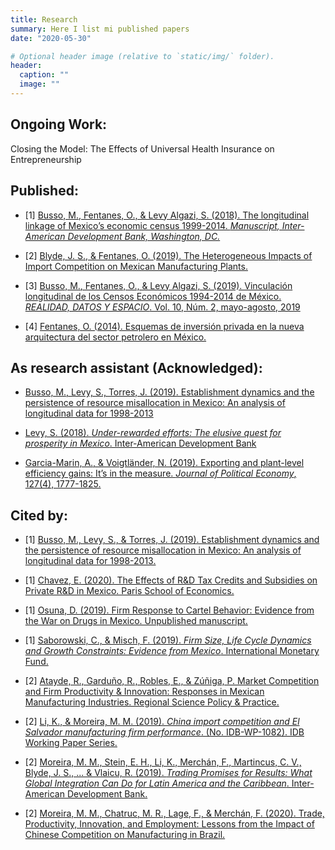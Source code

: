 ```yaml
---
title: Research
summary: Here I list mi published papers
date: "2020-05-30"

# Optional header image (relative to `static/img/` folder).
header:
  caption: ""
  image: ""
---
```


## Ongoing Work:

Closing the Model: The Effects of Universal Health Insurance on Entrepreneurship

## Published:

-  [1] [Busso, M., Fentanes, O., & Levy Algazi, S. (2018). The longitudinal linkage of Mexico’s economic census 1999-2014. *Manuscript, Inter-American Development Bank, Washington, DC.*](https://publications.iadb.org/en/longitudinal-linkage-mexicos-economic-census-1999-2014)

-  [2] [Blyde, J. S., & Fentanes, O. (2019). The Heterogeneous Impacts of Import Competition on Mexican Manufacturing Plants.](https://publications.iadb.org/publications/english/document/The_Heterogeneous_Impacts_of_Import_Competition_on_Mexican_Manufacturing_Plants_en.pdf)

-  [3] [Busso, M., Fentanes, O., & Levy Algazi, S. (2019). Vinculación longitudinal de los Censos Económicos 1994-2014 de México. *REALIDAD, DATOS Y ESPACIO*. Vol. 10, Núm. 2, mayo-agosto, 2019](https://rde.inegi.org.mx/index.php/2019/08/20/vinculacion-longitudinal-de-los-censos-economicos-1994-2014-de-mexico/)

-  [4] [Fentanes, O. (2014). Esquemas de inversión privada en la nueva arquitectura del sector petrolero en México.](http://repositorio-digital.cide.edu/handle/11651/2503)

## As research assistant (Acknowledged):

-  [Busso, M., Levy, S., Torres, J. (2019). Establishment dynamics and the persistence of resource misallocation in Mexico: An analysis of longitudinal data for 1998-2013](http://jesicatorres.com/wp-content/uploads/2020/03/PaperDynamics-v1.pdf)

-  [Levy, S. (2018). *Under-rewarded efforts: The elusive quest for prosperity in Mexico*. Inter-American Development Bank](https://publications.iadb.org/publications/english/document/Under-Rewarded_Efforts_The_Elusive_Quest_for_Prosperity_in_Mexico.pdf)

-  [Garcia-Marin, A., & Voigtländer, N. (2019). Exporting and plant-level efficiency gains: It’s in the measure. *Journal of Political Economy*, 127(4), 1777-1825.](https://www.journals.uchicago.edu/doi/abs/10.1086/701607)


## Cited by:

-  [1] [Busso, M., Levy, S., & Torres, J. (2019). Establishment dynamics and the persistence of resource misallocation in Mexico: An analysis of longitudinal data for 1998-2013.](http://jesicatorres.com/)

-  [1] [Chavez, E. (2020). The Effects of R&D Tax Credits and Subsidies on Private R&D in Mexico. Paris School of Economics.](https://halshs.archives-ouvertes.fr/halshs-02652063/document)

-  [1] [Osuna, D. (2019). Firm Response to Cartel Behavior: Evidence from the War on Drugs in Mexico. Unpublished manuscript.](https://www.res.org.uk/resources-page/removing-leadership-of-criminal-organisations.html?fbclid=IwAR2Qwg7WY2f1XJjj1nUhrjTZkEfjx8Gv831P9PcBFthCSN0lNbQYAG6FIfo)

-  [1] [Saborowski, C., & Misch, F. (2019). *Firm Size, Life Cycle Dynamics and Growth Constraints: Evidence from Mexico*. International Monetary Fund.](https://www.imf.org/en/Publications/WP/Issues/2018/05/15/Resource-Misallocation-and-Productivity-Evidence-from-Mexico-45837)

-  [2] [Atayde, R., Garduño, R., Robles, E., & Zúñiga, P. Market Competition and Firm Productivity & Innovation: Responses in Mexican Manufacturing Industries. Regional Science Policy & Practice.](https://rsaiconnect.onlinelibrary.wiley.com/doi/abs/10.1111/rsp3.12417)

-  [2] [Li, K., & Moreira, M. M. (2019). *China import competition and El Salvador manufacturing firm performance*. (No. IDB-WP-1082). IDB Working Paper Series.](https://publications.iadb.org/en/china-import-competition-and-el-salvador-manufacturing-firm-performance)

-  [2] [Moreira, M. M., Stein, E. H., Li, K., Merchán, F., Martincus, C. V., Blyde, J. S., ... & Vlaicu, R. (2019). *Trading Promises for Results: What Global Integration Can Do for Latin America and the Caribbean*. Inter-American Development Bank.](https://flagships.iadb.org/en/DIA2019/trading-promises-for-results)

-  [2] [Moreira, M. M., Chatruc, M. R., Lage, F., & Merchán, F. (2020). Trade, Productivity, Innovation, and Employment: Lessons from the Impact of Chinese Competition on Manufacturing in Brazil.](https://publications.iadb.org/publications/english/document/Trade-Productivity-Innovation-and-Employment-Lessons-from-the-Impact-of-Chinese-Competition-on-Manufacturing-in-Brazil.pdf)
